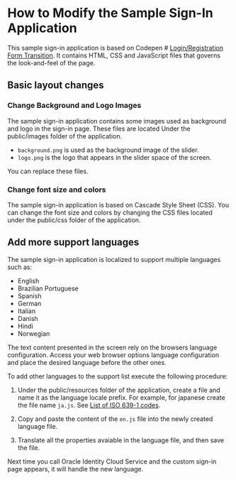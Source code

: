 
# How to Modify the Sample Sign-In Application

This sample sign-in application is based on Codepen # [Login/Registration Form Transition](https://codepen.io/suez/pen/RpNXOR). It contains HTML, CSS and JavaScript files that governs the look-and-feel of the page.

## Basic layout changes

### Change Background and Logo Images 

The sample sign-in application contains some images used as background and logo in the sign-in page.
These files are located Under the public/images folder of the application.
- `background.png` is used as the background image of the slider.
- `logo.png` is the logo that appears in the slider space of the screen.

You can replace these files.

### Change font size and colors

The sample sign-in application is based on Cascade Style Sheet (CSS).
You can change the font size and colors by changing the CSS files located under the public/css folder of the application.

## Add more support languages

The sample sign-in application is localized to support multiple languages such as:

- English
- Brazilian Portuguese
- Spanish
- German
- Italian
- Danish
- Hindi
- Norwegian

The text content presented in the screen rely on the browsers language configuration. Access your web browser options language configuration and place the desired language before the other ones.

To add other languages to the support list execute the following procedure:

1. Under the public/resources folder of the application, create a file and name it as the language locale prefix.
For example, for japanese create the file name `ja.js`.
See [List of ISO 639-1 codes](]https://en.wikipedia.org/wiki/List_of_ISO_639-1_codes).

2. Copy and paste the content of the `en.js` file into the newly created language file.

3. Translate all the properties avaiable in the language file, and then save the file.

Next time you call Oracle Identity Cloud Service and the custom sign-in page appears, it will handle the new language.
